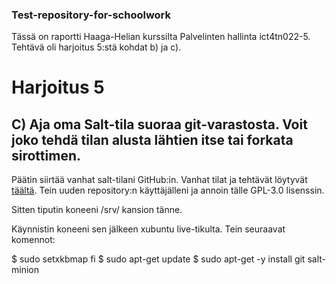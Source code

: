 ### Test-repository-for-schoolwork
Tässä on raportti Haaga-Helian kurssilta Palvelinten hallinta ict4tn022-5. Tehtävä oli harjoitus 5:stä kohdat b) ja c).


# Harjoitus 5


## C) Aja oma Salt-tila suoraa git-varastosta. Voit joko tehdä tilan alusta lähtien itse tai forkata sirottimen.

Päätin siirtää vanhat salt-tilani GitHub:in. Vanhat tilat ja tehtävät löytyvät [täältä](https://rikuvaurio.wordpress.com/). Tein uuden repository:n käyttäjälleni ja annoin tälle GPL-3.0 lisenssin.

Sitten tiputin koneeni /srv/ kansion tänne.

Käynnistin koneeni sen jälkeen xubuntu live-tikulta. Tein seuraavat komennot:

  $ sudo setxkbmap fi
  $ sudo apt-get update
  $ sudo apt-get -y install git salt-minion

